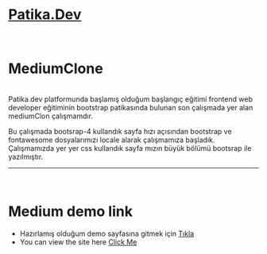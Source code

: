 # [Patika.Dev](https://app.patika.dev/)

<br/>
  
  
 # MediumClone 
<br/>
 Patika.dev platformunda başlamış olduğum başlangıç eğitimi frontend web developer eğitiminin bootstrap patikasında bulunan son çalışmada yer alan mediumClon çalışmamdır.


   Bu çalışmada bootsrap-4 kullandık sayfa hızı açısından bootstrap ve fontawesome dosyalarımızı locale alarak çalışmamıza başladık.
   Çalışmamızda yer yer css kullandık sayfa mızın büyük bölümü bootsrap ile yazılmıştır.
   <hr/>
<br/>

# Medium demo link
- Hazırlamış olduğum demo sayfasına gitmek için [Tıkla](https://ayayar.github.io/mediumClone/) <br/>
- You can view the site here [Click Me](https://ayayar.github.io/mediumClone/)
